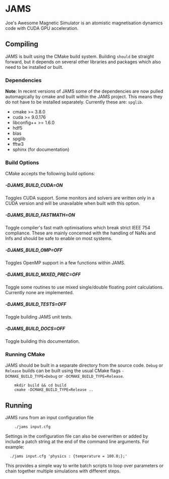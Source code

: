 # JAMS

Joe's Awesome Magnetic Simulator is an atomistic magnetisation dynamics code with CUDA GPU acceleration.

## Compiling

JAMS is built using the CMake build system. Building `should` be straight forward, but it depends on several other
libraries and packages which also need to be installed or built.

### Dependencies

**Note**: In recent versions of JAMS some of the dependencies are now pulled automagically by cmake and built within the JAMS
project. This means they do not have to be installed separately. Currently these are: `spglib`.

- cmake >= 3.8.0
- cuda >= 9.0.176
- libconfig++ >= 1.6.0
- hdf5
- blas
- spglib
- fftw3
- sphinx (for documentation)

### Build Options
CMake accepts the following build options:

##### -DJAMS_BUILD_CUDA=ON

Toggles CUDA support. Some monitors and solvers are written only in a CUDA version and will be unavailable when
    built with this option.

##### -DJAMS_BUILD_FASTMATH=ON

Toggle compiler's fast math optimisations which break strict IEEE 754 compliance. These are mainly concerned with the
    handling of NaNs and Infs and should be safe to enable on most systems.

##### -DJAMS_BUILD_OMP=OFF

Toggles OpenMP support in a few functions within JAMS.

##### -DJAMS_BUILD_MIXED_PREC=OFF

Toggle some routines to use mixed single/double floating point calculations. Currently none are implemented.

##### -DJAMS_BUILD_TESTS=OFF

Toggle building JAMS unit tests.

##### -DJAMS_BUILD_DOCS=OFF

Toggle building this documentation.

### Running CMake

JAMS should be built in a separate directory from the source code. `Debug` or `Release` builds can be built using the
usual CMake flags `-DCMAKE_BUILD_TYPE=Debug` or `-DCMAKE_BUILD_TYPE=Release`.

```shell
	mkdir build && cd build
	cmake -DCMAKE_BUILD_TYPE=Release ..
```

## Running

JAMS runs from an input configuration file

```shell
	./jams input.cfg
```

Settings in the configuration file can also be overwritten or added by include a patch string at the end of the command
line arguments. For example:

```shell
  ./jams input.cfg 'physics : {temperature = 100.0;};'
```

This provides a simple way to write batch scripts to loop over parameters or chain together multiple simulations with
different steps.
